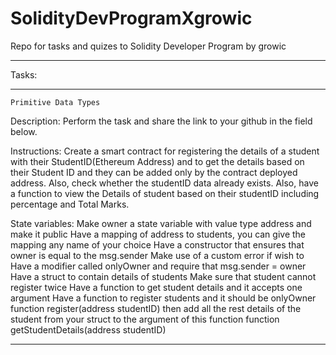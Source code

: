 # SolidityDevProgramXgrowic

Repo for tasks and quizes to Solidity Developer Program by growic
__________________________________________________________________
Tasks:
__________________________________________________________________

    Primitive Data Types

Description: 
Perform the task and share the link to your github in the field below.

Instructions:
Create a smart contract for registering the details of a student with their StudentID(Ethereum Address) and to get the details based on their Student ID and they can be added only by the contract deployed address. Also, check whether the studentID data already exists. Also, have a function to view the Details of student based on their studentID including percentage and Total Marks.

State variables:
Make owner a state variable with value type address and make it public
Have a mapping of address to students, you can give the mapping any name of your choice
Have a constructor that ensures that owner is equal to the msg.sender
Make use of a custom error if wish to
Have a modifier called onlyOwner and require that msg.sender = owner
Have a struct to contain details of students
Make sure that student cannot register twice
Have a function to get student details and it accepts one argument
Have a function to register students and it should be onlyOwner
function register(address studentID) then add all the rest details of the student from your struct to the argument of this function
function getStudentDetails(address studentID)
__________________________________________________________________
